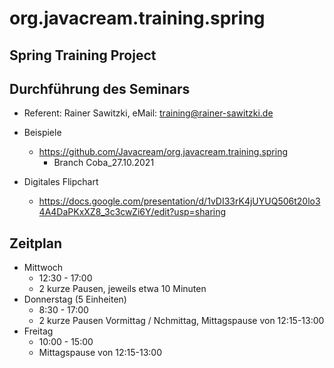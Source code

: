 # org.javacream.training.spring

## Spring Training Project


## Durchführung des Seminars

* Referent: Rainer Sawitzki, eMail: training@rainer-sawitzki.de

* Beispiele
  * https://github.com/Javacream/org.javacream.training.spring
    *  Branch Coba_27.10.2021
* Digitales Flipchart
  * https://docs.google.com/presentation/d/1vDI33rK4jUYUQ506t20lo34A4DaPKxXZ8_3c3cwZi6Y/edit?usp=sharing 

## Zeitplan

* Mittwoch
  * 12:30 - 17:00
  * 2 kurze Pausen, jeweils etwa 10 Minuten
* Donnerstag (5 Einheiten)
  * 8:30 - 17:00
  * 2 kurze Pausen Vormittag / Nchmittag, Mittagspause von 12:15-13:00
* Freitag
  * 10:00 - 15:00
  * Mittagspause von 12:15-13:00
